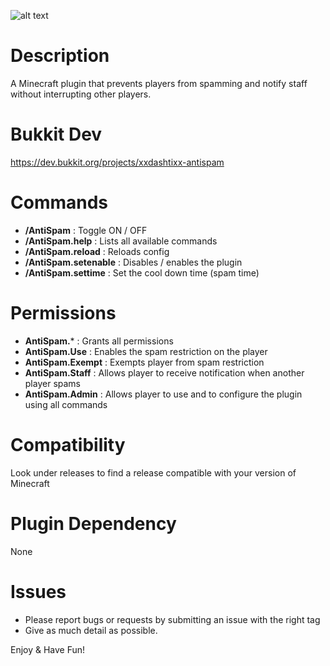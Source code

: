 ![alt text](https://i.postimg.cc/nLX1C3bZ/picture.jpg)

# Description
A Minecraft plugin that prevents players from spamming and notify staff without interrupting other players.

# Bukkit Dev
https://dev.bukkit.org/projects/xxdashtixx-antispam

# Commands
- **/AntiSpam** : Toggle ON / OFF
- **/AntiSpam.help** : Lists all available commands
- **/AntiSpam.reload** : Reloads config
- **/AntiSpam.setenable** : Disables / enables the plugin
- **/AntiSpam.settime** : Set the cool down time (spam time)

# Permissions
- **AntiSpam.*** : Grants all permissions
- **AntiSpam.Use** : Enables the spam restriction on the player
- **AntiSpam.Exempt** : Exempts player from spam restriction
- **AntiSpam.Staff** : Allows player to receive notification when another player spams
- **AntiSpam.Admin** : Allows player to use and to configure the plugin using all commands

# Compatibility
Look under releases to find a release compatible with your version of Minecraft

# Plugin Dependency
None

# Issues
- Please report bugs or requests by submitting an issue with the right tag
- Give as much detail as possible.

Enjoy & Have Fun!
